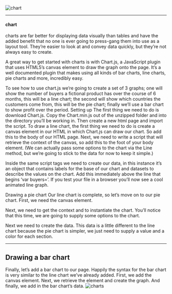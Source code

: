 ![chart](https://i.morioh.com/201011/f1ed948b.webp)
_______________________________________

#### chart
charts are far better for displaying data visually than tables and have the added benefit that no one is ever going to press-gang them into use as a layout tool. They’re easier to look at and convey data quickly, but they’re not always easy to create.

A great way to get started with charts is with Chart.js, a JavaScript plugin that uses HTML5’s canvas element to draw the graph onto the page. It’s a well documented plugin that makes using all kinds of bar charts, line charts, pie charts and more, incredibly easy.

To see how to use chart.js we’re going to create a set of 3 graphs; one will show the number of buyers a fictional product has over the course of 6 months, this will be a line chart; the second will show which countries the customers come from, this will be the pie chart; finally we’ll use a bar chart to show profit over the period.
Setting up
The first thing we need to do is download Chart.js. Copy the Chart.min.js out of the unzipped folder and into the directory you’ll be working in. Then create a new html page and import the script.
To draw a line chart, the first thing we need to do is create a canvas element in our HTML in which Chart.js can draw our chart. So add this to the body of our HTML page.
Next, we need to write a script that will retrieve the context of the canvas, so add this to the foot of your body element.
(We can actually pass some options to the chart via the Line method, but we’re going to stick to the data for now to keep it simple.)

Inside the same script tags we need to create our data, in this instance it’s an object that contains labels for the base of our chart and datasets to describe the values on the chart. Add this immediately above the line that begins ‘var buyers=’.
If you test your file in a browser you’ll now see a cool animated line graph.

 

Drawing a pie chart
Our line chart is complete, so let’s move on to our pie chart. First, we need the canvas element.

Next, we need to get the context and to instantiate the chart.
You’ll notice that this time, we are going to supply some options to the chart.

Next we need to create the data. This data is a little different to the line chart because the pie chart is simpler, we just need to supply a value and a color for each section.
__________________________________________
## Drawing a bar chart
Finally, let’s add  a bar chart to our page. Happily the syntax for the bar chart is very similar to the line chart we’ve already added. First, we add the canvas element.
Next, we retrieve the element and create the graph.
And finally, we add in the bar chart’s data.
![charts](https://ucarecdn.com/42d286d9-1a02-484e-97df-93431b10c25c/)